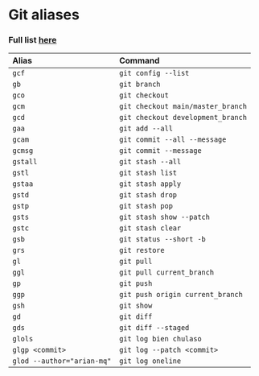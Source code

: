 # Git aliases

### Full list [here](https://github.com/ohmyzsh/ohmyzsh/blob/master/plugins/git/README.md)

| Alias                      | Command                           |
| :------------------------- | :-------------------------------- |
| `gcf`                      | `git config --list`               |
| `gb`                       | `git branch`                      |
| `gco`                      | `git checkout`                    |
| `gcm`                      | `git checkout main/master_branch` |
| `gcd`                      | `git checkout development_branch` |
| `gaa`                      | `git add --all`                   |
| `gcam`                     | `git commit --all --message`      |
| `gcmsg`                    | `git commit --message`            |
| `gstall`                   | `git stash --all`                 |
| `gstl`                     | `git stash list`                  |
| `gstaa`                    | `git stash apply`                 |
| `gstd`                     | `git stash drop`                  |
| `gstp`                     | `git stash pop`                   |
| `gsts`                     | `git stash show --patch`          |
| `gstc`                     | `git stash clear`                 |
| `gsb`                      | `git status --short -b`           |
| `grs`                      | `git restore`                     |
| `gl`                       | `git pull`                        |
| `ggl`                      | `git pull current_branch`         |
| `gp`                       | `git push`                        |
| `ggp`                      | `git push origin current_branch`  |
| `gsh`                      | `git show`                        |
| `gd`                       | `git diff`                        |
| `gds`                      | `git diff --staged`               |
| `glols`                    | `git log bien chulaso`            |
| `glgp <commit>`            | `git log --patch <commit>`        |
| `glod --author="arian-mq"` | `git log oneline`                 |
